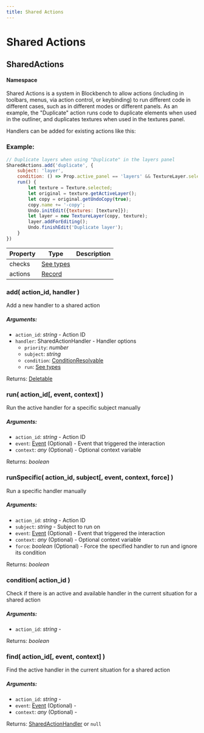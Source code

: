 ```yaml
---
title: Shared Actions
---
```


# Shared Actions
## SharedActions
#### Namespace

Shared Actions is a system in Blockbench to allow actions (including in toolbars, menus, via action control, or keybinding) to run different code in different cases, such as in different modes or different panels.
As an example, the "Duplicate" action runs code to duplicate elements when used in the outliner, and duplicates textures when used in the textures panel.


Handlers can be added for existing actions like this:

### Example:



```javascript
// Duplicate layers when using "Duplicate" in the layers panel
SharedActions.add('duplicate', {
	subject: 'layer',
	condition: () => Prop.active_panel == 'layers' && TextureLayer.selected,
	run() {
		let texture = Texture.selected;
		let original = texture.getActiveLayer();
		let copy = original.getUndoCopy(true);
		copy.name += '-copy';
		Undo.initEdit({textures: [texture]});
		let layer = new TextureLayer(copy, texture);
		layer.addForEditing();
		Undo.finishEdit('Duplicate layer');
	}
})
```

| Property | Type | Description |
| -------- | ---- | ----------- |
| checks | [See types](https://github.com/JannisX11/blockbench-types/blob/8049169/types/shared_actions.d.ts#L30) |  |
| actions | [Record](#Record) |  |

### add( action_id, handler )
Add a new handler to a shared action

##### Arguments:
* `action_id`: *string* - Action ID
* `handler`: SharedActionHandler - Handler options
	* `priority`: *number*
	* `subject`: *string*
	* `condition`: [ConditionResolvable](https://github.com/JannisX11/blockbench-types/blob/main/types/util.d.ts#L1)
	* `run`: [See types](https://github.com/JannisX11/blockbench-types/blob/8049169/types/shared_actions.d.ts#L86)

Returns: [Deletable](misc#deletable)

### run( action_id[, event, context] )
Run the active handler for a specific subject manually

##### Arguments:
* `action_id`: *string* - Action ID
* `event`: [Event](https://developer.mozilla.org/en-US/docs/Web/API/Event) (Optional) - Event that triggered the interaction
* `context`: *any* (Optional) - Optional context variable

Returns: *boolean*

### runSpecific( action_id, subject[, event, context, force] )
Run a specific handler manually

##### Arguments:
* `action_id`: *string* - Action ID
* `subject`: *string* - Subject to run on
* `event`: [Event](https://developer.mozilla.org/en-US/docs/Web/API/Event) (Optional) - Event that triggered the interaction
* `context`: *any* (Optional) - Optional context variable
* `force`: *boolean* (Optional) - Force the specified handler to run and ignore its condition

Returns: *boolean*

### condition( action_id )
Check if there is an active and available handler in the current situation for a shared action

##### Arguments:
* `action_id`: *string* -

Returns: *boolean*

### find( action_id[, event, context] )
Find the active handler in the current situation for a shared action

##### Arguments:
* `action_id`: *string* -
* `event`: [Event](https://developer.mozilla.org/en-US/docs/Web/API/Event) (Optional) -
* `context`: *any* (Optional) -

Returns: [SharedActionHandler](https://github.com/JannisX11/blockbench-types/blob/8049169/types/shared_actions.d.ts#L82) or `null`

